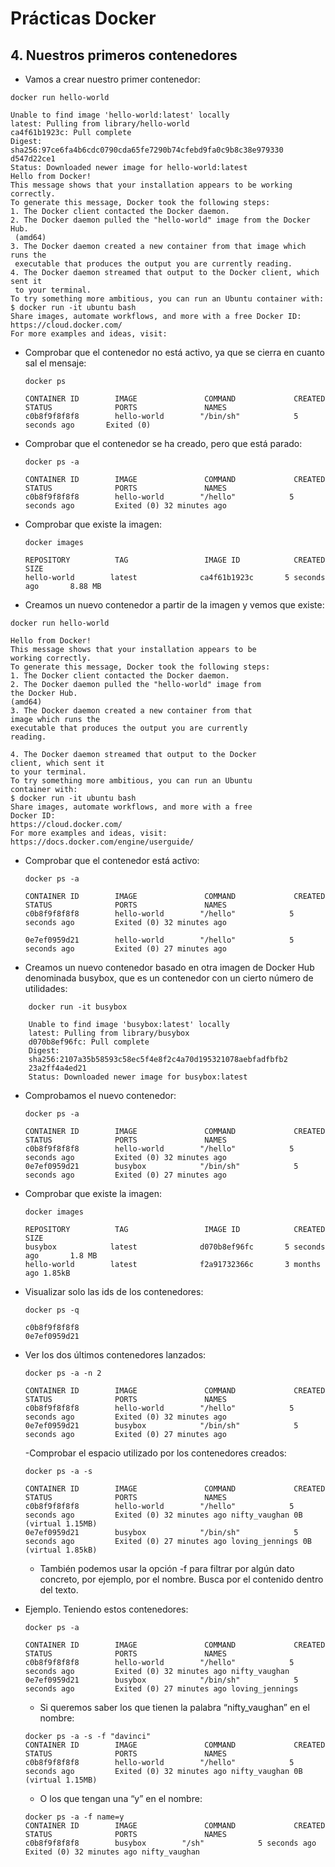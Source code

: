# Prácticas Docker

## 4. Nuestros primeros contenedores

- Vamos a crear nuestro primer contenedor:

```
docker run hello-world

Unable to find image 'hello-world:latest' locally
latest: Pulling from library/hello-world
ca4f61b1923c: Pull complete
Digest:
sha256:97ce6fa4b6cdc0790cda65fe7290b74cfebd9fa0c9b8c38e979330
d547d22ce1
Status: Downloaded newer image for hello-world:latest
Hello from Docker!
This message shows that your installation appears to be working
correctly.
To generate this message, Docker took the following steps:
1. The Docker client contacted the Docker daemon.
2. The Docker daemon pulled the "hello-world" image from the Docker
Hub.
 (amd64)
3. The Docker daemon created a new container from that image which
runs the
 executable that produces the output you are currently reading.
4. The Docker daemon streamed that output to the Docker client, which
sent it
 to your terminal.
To try something more ambitious, you can run an Ubuntu container with:
$ docker run -it ubuntu bash
Share images, automate workflows, and more with a free Docker ID:
https://cloud.docker.com/
For more examples and ideas, visit:
```

- Comprobar que el contenedor no está activo, ya que se cierra en cuanto sal el mensaje:

  ```
  docker ps

  CONTAINER ID        IMAGE               COMMAND             CREATED             STATUS              PORTS               NAMES
  c0b8f9f8f8f8        hello-world        "/bin/sh"            5 seconds ago       Exited (0)
  ```

- Comprobar que el contenedor se ha creado, pero que está parado:

  ```
  docker ps -a

  CONTAINER ID        IMAGE               COMMAND             CREATED             STATUS              PORTS               NAMES
  c0b8f9f8f8f8        hello-world        "/hello"            5 seconds ago         Exited (0) 32 minutes ago
  ```

- Comprobar que existe la imagen:

  ```
  docker images

  REPOSITORY          TAG                 IMAGE ID            CREATED             SIZE
  hello-world        latest              ca4f61b1923c       5 seconds ago       8.88 MB
  ```

- Creamos un nuevo contenedor a partir de la imagen y vemos que existe:

```
docker run hello-world

Hello from Docker!
This message shows that your installation appears to be
working correctly.
To generate this message, Docker took the following steps:
1. The Docker client contacted the Docker daemon.
2. The Docker daemon pulled the "hello-world" image from
the Docker Hub.
(amd64)
3. The Docker daemon created a new container from that
image which runs the
executable that produces the output you are currently
reading.

4. The Docker daemon streamed that output to the Docker
client, which sent it
to your terminal.
To try something more ambitious, you can run an Ubuntu
container with:
$ docker run -it ubuntu bash
Share images, automate workflows, and more with a free
Docker ID:
https://cloud.docker.com/
For more examples and ideas, visit:
https://docs.docker.com/engine/userguide/

```

- Comprobar que el contenedor está activo:

  ```
  docker ps -a

  CONTAINER ID        IMAGE               COMMAND             CREATED             STATUS              PORTS               NAMES
  c0b8f9f8f8f8        hello-world        "/hello"            5 seconds ago         Exited (0) 32 minutes ago

  0e7ef0959d21        hello-world        "/hello"            5 seconds ago         Exited (0) 27 minutes ago
  ```

- Creamos un nuevo contenedor basado en otra imagen de Docker Hub
  denominada busybox, que es un contenedor con un cierto número de utilidades:

```
    docker run -it busybox

    Unable to find image 'busybox:latest' locally
    latest: Pulling from library/busybox
    d070b8ef96fc: Pull complete
    Digest:
    sha256:2107a35b58593c58ec5f4e8f2c4a70d195321078aebfadfbfb2
    23a2ff4a4ed21
    Status: Downloaded newer image for busybox:latest
```

- Comprobamos el nuevo contenedor:

  ```
  docker ps -a

  CONTAINER ID        IMAGE               COMMAND             CREATED             STATUS              PORTS               NAMES
  c0b8f9f8f8f8        hello-world        "/hello"            5 seconds ago         Exited (0) 32 minutes ago
  0e7ef0959d21        busybox            "/bin/sh"            5 seconds ago         Exited (0) 27 minutes ago
  ```

- Comprobar que existe la imagen:

  ```
  docker images

  REPOSITORY          TAG                 IMAGE ID            CREATED             SIZE
  busybox            latest              d070b8ef96fc       5 seconds ago       1.8 MB
  hello-world        latest              f2a91732366c       3 months ago 1.85kB

  ```

- Visualizar solo las ids de los contenedores:

  ```
  docker ps -q

  c0b8f9f8f8f8
  0e7ef0959d21
  ```

- Ver los dos últimos contenedores lanzados:

  ```
  docker ps -a -n 2

  CONTAINER ID        IMAGE               COMMAND             CREATED             STATUS              PORTS               NAMES
  c0b8f9f8f8f8        hello-world        "/hello"            5 seconds ago         Exited (0) 32 minutes ago
  0e7ef0959d21        busybox            "/bin/sh"            5 seconds ago         Exited (0) 27 minutes ago
  ```

  -Comprobar el espacio utilizado por los contenedores creados:

  ```
  docker ps -a -s

  CONTAINER ID        IMAGE               COMMAND             CREATED             STATUS              PORTS               NAMES
  c0b8f9f8f8f8        hello-world        "/hello"            5 seconds ago         Exited (0) 32 minutes ago nifty_vaughan 0B (virtual 1.15MB)
  0e7ef0959d21        busybox            "/bin/sh"            5 seconds ago         Exited (0) 27 minutes ago loving_jennings 0B (virtual 1.85kB)
  ```

  - También podemos usar la opción -f para filtrar por algún dato concreto,
    por ejemplo, por el nombre. Busca por el contenido dentro del texto.

- Ejemplo. Teniendo estos contenedores:

  ```
  docker ps -a

  CONTAINER ID        IMAGE               COMMAND             CREATED             STATUS              PORTS               NAMES
  c0b8f9f8f8f8        hello-world        "/hello"            5 seconds ago         Exited (0) 32 minutes ago nifty_vaughan
  0e7ef0959d21        busybox            "/bin/sh"            5 seconds ago         Exited (0) 27 minutes ago loving_jennings
  ```

  - Si queremos saber los que tienen la palabra “nifty_vaughan” en el nombre:

  ```
  docker ps -a -s -f "davinci"
  CONTAINER ID        IMAGE               COMMAND             CREATED             STATUS              PORTS               NAMES
  c0b8f9f8f8f8        hello-world        "/hello"            5 seconds ago         Exited (0) 32 minutes ago nifty_vaughan 0B (virtual 1.15MB)
  ```

  - O los que tengan una “y” en el nombre:

  ```
  docker ps -a -f name=y
  CONTAINER ID        IMAGE               COMMAND             CREATED             STATUS              PORTS               NAMES
  c0b8f9f8f8f8        busybox        "/sh"            5 seconds ago         Exited (0) 32 minutes ago nifty_vaughan
  ```
